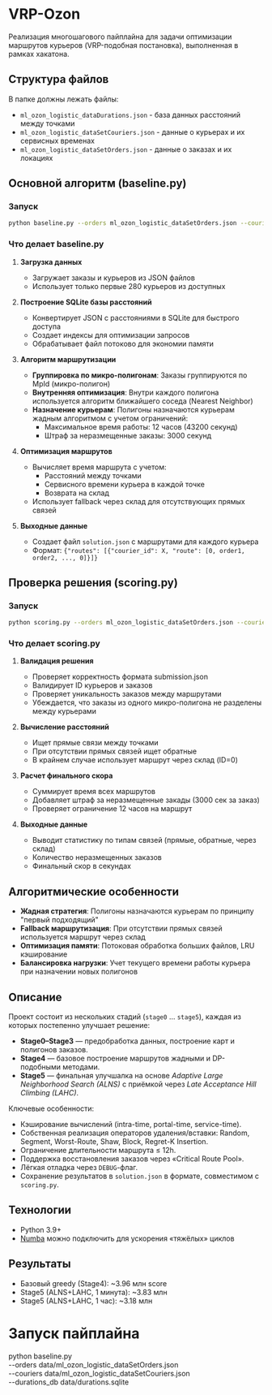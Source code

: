 # VRP-Ozon
Реализация многошагового пайплайна для задачи оптимизации маршрутов курьеров (VRP-подобная постановка), выполненная в рамках хакатона.
## Структура файлов
В папке должны лежать файлы:
- `ml_ozon_logistic_dataDurations.json` - база данных расстояний между точками
- `ml_ozon_logistic_dataSetCouriers.json` - данные о курьерах и их сервисных временах
- `ml_ozon_logistic_dataSetOrders.json` - данные о заказах и их локациях

## Основной алгоритм (baseline.py)

### Запуск
```bash
python baseline.py --orders ml_ozon_logistic_dataSetOrders.json --couriers ml_ozon_logistic_dataSetCouriers.json --durations_json ml_ozon_logistic_dataDurations.json --durations_db durations.sqlite --output solution.json
```

### Что делает baseline.py

1. **Загрузка данных**
   - Загружает заказы и курьеров из JSON файлов
   - Использует только первые 280 курьеров из доступных

2. **Построение SQLite базы расстояний**
   - Конвертирует JSON с расстояниями в SQLite для быстрого доступа
   - Создает индексы для оптимизации запросов
   - Обрабатывает файл потоково для экономии памяти

3. **Алгоритм маршрутизации**
   - **Группировка по микро-полигонам**: Заказы группируются по MpId (микро-полигон)
   - **Внутренняя оптимизация**: Внутри каждого полигона используется алгоритм ближайшего соседа (Nearest Neighbor)
   - **Назначение курьерам**: Полигоны назначаются курьерам жадным алгоритмом с учетом ограничений:
     - Максимальное время работы: 12 часов (43200 секунд)
     - Штраф за неразмещенные заказы: 3000 секунд

4. **Оптимизация маршрутов**
   - Вычисляет время маршрута с учетом:
     - Расстояний между точками
     - Сервисного времени курьера в каждой точке
     - Возврата на склад
   - Использует fallback через склад для отсутствующих прямых связей

5. **Выходные данные**
   - Создает файл `solution.json` с маршрутами для каждого курьера
   - Формат: `{"routes": [{"courier_id": X, "route": [0, order1, order2, ..., 0]}]}`

## Проверка решения (scoring.py)

### Запуск
```bash
python scoring.py --orders ml_ozon_logistic_dataSetOrders.json --couriers ml_ozon_logistic_dataSetCouriers.json --durations_db durations.sqlite --submission solution.json
```

### Что делает scoring.py

1. **Валидация решения**
   - Проверяет корректность формата submission.json
   - Валидирует ID курьеров и заказов
   - Проверяет уникальность заказов между маршрутами
   - Убеждается, что заказы из одного микро-полигона не разделены между курьерами

2. **Вычисление расстояний**
   - Ищет прямые связи между точками
   - При отсутствии прямых связей ищет обратные
   - В крайнем случае использует маршрут через склад (ID=0)

3. **Расчет финального скора**
   - Суммирует время всех маршрутов
   - Добавляет штраф за неразмещенные закады (3000 сек за заказ)
   - Проверяет ограничение 12 часов на маршрут

4. **Выходные данные**
   - Выводит статистику по типам связей (прямые, обратные, через склад)
   - Количество неразмещенных заказов
   - Финальный скор в секундах

## Алгоритмические особенности

- **Жадная стратегия**: Полигоны назначаются курьерам по принципу "первый подходящий"
- **Fallback маршрутизация**: При отсутствии прямых связей используется маршрут через склад
- **Оптимизация памяти**: Потоковая обработка больших файлов, LRU кэширование
- **Балансировка нагрузки**: Учет текущего времени работы курьера при назначении новых полигонов

## Описание

Проект состоит из нескольких стадий (`stage0` ... `stage5`), каждая из которых постепенно улучшает решение:

- **Stage0–Stage3** — предобработка данных, построение карт и полигонов заказов.  
- **Stage4** — базовое построение маршрутов жадными и DP-подобными методами.  
- **Stage5** — финальная улучшалка на основе *Adaptive Large Neighborhood Search (ALNS)* с приёмкой через *Late Acceptance Hill Climbing (LAHC)*.

Ключевые особенности:
- Кэширование вычислений (intra-time, portal-time, service-time).  
- Собственная реализация операторов удаления/вставки: Random, Segment, Worst-Route, Shaw, Block, Regret-K Insertion.  
- Ограничение длительности маршрута ≤ 12h.  
- Поддержка восстановления заказов через «Critical Route Pool».  
- Лёгкая отладка через `DEBUG`-флаг.  
- Сохранение результатов в `solution.json` в формате, совместимом с `scoring.py`.

## Технологии

- Python 3.9+  
- [Numba](https://numba.pydata.org/) можно подключить для ускорения «тяжёлых» циклов  

## Результаты

- Базовый greedy (Stage4): ~3.96 млн score  
- Stage5 (ALNS+LAHC, 1 минута): ~3.83 млн  
- Stage5 (ALNS+LAHC, 1 час): ~3.18 млн  

# Запуск пайплайна
python baseline.py \
   --orders data/ml_ozon_logistic_dataSetOrders.json \
   --couriers data/ml_ozon_logistic_dataSetCouriers.json \
   --durations_db data/durations.sqlite
